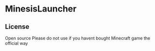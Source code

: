 # MinesisLauncher

## License
Open source
Please do not use if you havent bought Minecraft game the official way
